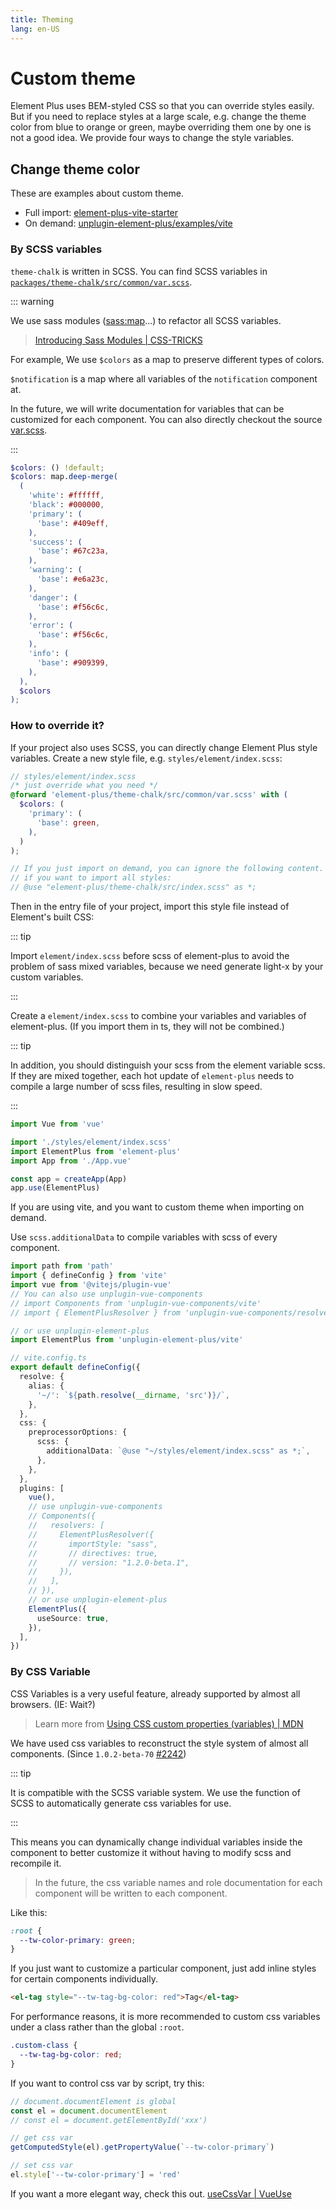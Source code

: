 ```yaml
---
title: Theming
lang: en-US
---
```


# Custom theme

Element Plus uses BEM-styled CSS so that you can override styles easily. But if
you need to replace styles at a large scale, e.g. change the theme color from
blue to orange or green, maybe overriding them one by one is not a good idea. We
provide four ways to change the style variables.

## Change theme color

These are examples about custom theme.

- Full import: [element-plus-vite-starter](https://github.com/element-plus/element-plus-vite-starter)
- On demand: [unplugin-element-plus/examples/vite](https://github.com/element-plus/unplugin-element-plus)

### By SCSS variables

`theme-chalk` is written in SCSS.
You can find SCSS variables in [`packages/theme-chalk/src/common/var.scss`](https://github.com/element-plus/element-plus/blob/dev/packages/theme-chalk/src/common/var.scss).

::: warning

We use sass modules ([sass:map](https://sass-lang.com/documentation/values/maps)...) to refactor all SCSS variables.

> [Introducing Sass Modules | CSS-TRICKS](https://css-tricks.com/introducing-sass-modules/)

For example, We use `$colors` as a map to preserve different types of colors.

`$notification` is a map where all variables of the `notification` component at.

In the future, we will write documentation for variables that can be customized for each component. You can also directly checkout the source [var.scss](https://github.com/element-plus/element-plus/blob/dev/packages/theme-chalk/src/common/var.scss).

:::

```scss
$colors: () !default;
$colors: map.deep-merge(
  (
    'white': #ffffff,
    'black': #000000,
    'primary': (
      'base': #409eff,
    ),
    'success': (
      'base': #67c23a,
    ),
    'warning': (
      'base': #e6a23c,
    ),
    'danger': (
      'base': #f56c6c,
    ),
    'error': (
      'base': #f56c6c,
    ),
    'info': (
      'base': #909399,
    ),
  ),
  $colors
);
```

### How to override it?

If your project also uses SCSS, you can directly change Element Plus style variables. Create a new style file, e.g. `styles/element/index.scss`:

```scss
// styles/element/index.scss
/* just override what you need */
@forward 'element-plus/theme-chalk/src/common/var.scss' with (
  $colors: (
    'primary': (
      'base': green,
    ),
  )
);

// If you just import on demand, you can ignore the following content.
// if you want to import all styles:
// @use "element-plus/theme-chalk/src/index.scss" as *;
```

Then in the entry file of your project, import this style file instead of Element's built CSS:

::: tip

Import `element/index.scss` before scss of element-plus to avoid the problem of sass mixed variables, because we need generate light-x by your custom variables.

:::

Create a `element/index.scss` to combine your variables and variables of element-plus. (If you import them in ts, they will not be combined.)

::: tip

In addition, you should distinguish your scss from the element variable scss.
If they are mixed together, each hot update of `element-plus` needs to compile a large number of scss files, resulting in slow speed.

:::

```ts
import Vue from 'vue'

import './styles/element/index.scss'
import ElementPlus from 'element-plus'
import App from './App.vue'

const app = createApp(App)
app.use(ElementPlus)
```

If you are using vite, and you want to custom theme when importing on demand.

Use `scss.additionalData` to compile variables with scss of every component.

```ts
import path from 'path'
import { defineConfig } from 'vite'
import vue from '@vitejs/plugin-vue'
// You can also use unplugin-vue-components
// import Components from 'unplugin-vue-components/vite'
// import { ElementPlusResolver } from 'unplugin-vue-components/resolvers'

// or use unplugin-element-plus
import ElementPlus from 'unplugin-element-plus/vite'

// vite.config.ts
export default defineConfig({
  resolve: {
    alias: {
      '~/': `${path.resolve(__dirname, 'src')}/`,
    },
  },
  css: {
    preprocessorOptions: {
      scss: {
        additionalData: `@use "~/styles/element/index.scss" as *;`,
      },
    },
  },
  plugins: [
    vue(),
    // use unplugin-vue-components
    // Components({
    //   resolvers: [
    //     ElementPlusResolver({
    //       importStyle: "sass",
    //       // directives: true,
    //       // version: "1.2.0-beta.1",
    //     }),
    //   ],
    // }),
    // or use unplugin-element-plus
    ElementPlus({
      useSource: true,
    }),
  ],
})
```

### By CSS Variable

CSS Variables is a very useful feature, already supported by almost all browsers. (IE: Wait?)

> Learn more from [Using CSS custom properties (variables) | MDN](https://developer.mozilla.org/en-US/docs/Web/CSS/Using_CSS_custom_properties)

We have used css variables to reconstruct the style system of almost all components. (Since `1.0.2-beta-70` [#2242](https://github.com/element-plus/element-plus/issues/2242))

::: tip

It is compatible with the SCSS variable system. We use the function of SCSS to automatically generate css variables for use.

:::

This means you can dynamically change individual variables inside the component to better customize it without having to modify scss and recompile it.

> In the future, the css variable names and role documentation for each component will be written to each component.

Like this:

```css
:root {
  --tw-color-primary: green;
}
```

If you just want to customize a particular component, just add inline styles for certain components individually.

```html
<el-tag style="--tw-tag-bg-color: red">Tag</el-tag>
```

For performance reasons, it is more recommended to custom css variables under a class rather than the global `:root`.

```css
.custom-class {
  --tw-tag-bg-color: red;
}
```

If you want to control css var by script, try this:

```ts
// document.documentElement is global
const el = document.documentElement
// const el = document.getElementById('xxx')

// get css var
getComputedStyle(el).getPropertyValue(`--tw-color-primary`)

// set css var
el.style['--tw-color-primary'] = 'red'
```

If you want a more elegant way, check this out.
[useCssVar | VueUse](https://vueuse.org/core/usecssvar/)
